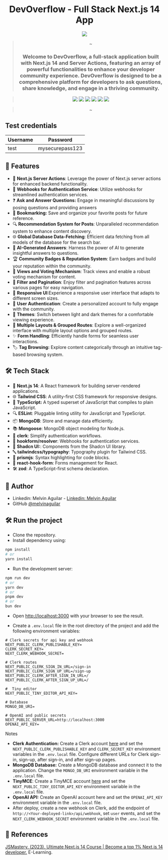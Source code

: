 <div id="top"></div>

<div align="center">
  <h1 align="center">DevOverflow - Full Stack Next.js 14 App</h1>

![](https://i.imgur.com/ko2s81n.png)

> ~
>
> <h3 align="center">Welcome to DevOverflow, a full-stack application built with Next.js 14 and Server Actions, featuring an array of powerful functionalities to enhance your developer community experience. DevOverflow is designed to be a comprehensive platform for developers to ask questions, share knowledge, and engage in a thriving community.</h3>

> <p align="center">
>   <img src="https://img.shields.io/badge/NextJS-black?style=for-the-badge&logo=next.js&logoColor=white" />
>   <img src="https://img.shields.io/badge/TailwindCSS-38B2AC?style=for-the-badge&logo=tailwind-css&logoColor=white" />
>   <img src="https://img.shields.io/badge/TypeScript-007ACC?style=for-the-badge&logo=typescript&logoColor=white" />
>   <img src="https://img.shields.io/badge/MongoDB-47A248?style=for-the-badge&logo=mongodb&logoColor=white" />
>   <img src="https://img.shields.io/badge/ESLint-4B32C3?style=for-the-badge&logo=eslint&logoColor=white" />
>   <img src="https://img.shields.io/badge/Prettier-F7B93E?style=for-the-badge&logo=prettier&logoColor=white" />

> </p>
> ~

</div>


## Test credentials

| Username  | Password |
| ------------- | ------------- |
| test  | mysecurepass123  |


## 🚀 Features

- 🔧 **Next.js Server Actions**: Leverage the power of Next.js server actions for enhanced backend functionality.
- 🔗 **Webhooks for Authentication Service**: Utilize webhooks for streamlined authentication services.
- ❓ **Ask and Answer Questions:** Engage in meaningful discussions by posing questions and providing answers
- 🔖 **Bookmarking:** Save and organize your favorite posts for future reference.
- 🔍 **Recommendation System for Posts**: Unparalleled recommendation system to enhance content discovery.
- 🌐 **Global Database Data-Fetching**: Efficient data fetching from all models of the database for the search bar.
- 🤖 **AI-Generated Answers**: Harness the power of AI to generate insightful answers to questions.
- 🏆 **Community Badges & Reputation System**: Earn badges and build your reputation within the community.
- 👀 **Views and Voting Mechanism**: Track views and enable a robust voting mechanism for content.
- 🎯 **Filter and Pagination**: Enjoy filter and pagination features across various pages for easy navigation.
- 📱 **Responsive UI**:Experience a responsive user interface that adapts to different screen sizes.
- 🔐 **User Authentication**: Create a personalized account to fully engage with the community.
- 🌈 **Themes**: Switch between light and dark themes for a comfortable viewing experience.
- 🧭 **Multiple Layouts & Grouped Routes**: Explore a well-organized interface with multiple layout options and grouped routes.
- ✨ **Form Handling**: Efficiently handle forms for seamless user interactions.
- 🏷️ **Tag Browsing:** Explore content categorically through an intuitive tag-based browsing system.

## 🛠️ Tech Stack

- 🚀 **Next.js 14**: A React framework for building server-rendered applications.
- 🌐 **Tailwind CSS**: A utility-first CSS framework for responsive designs.
- 📘 **TypeScript:** A typed superset of JavaScript that compiles to plain JavaScript.
- 🔍 **ESLint**: Pluggable linting utility for JavaScript and TypeScript.
- 📦 **MongoDB**: Store and manage data efficiently.
- 📚 **Mongoose**: MongoDB object modeling for Node.js.
- 🚀 **clerk**: Simplify authentication workflows.
- 🔧 **hookform/resolver**: Webhooks for authentication services.
- 🎨 **Shadcn UI:**: Components from the Shadcn UI library.
- 🔤 **tailwindcss/typography**: Typography plugin for Tailwind CSS.
- 🌈 **prismjs**: Syntax highlighting for code blocks.
- 📝 **react-hook-form**: Forms management for React.
- 🛠️ **zod**: A TypeScript-first schema declaration.

## 🚀 Author

- Linkedin: Melvin Aguilar - [Linkedin: Melvin Aguilar](https://www.linkedin.com/in/melvinaguilar)
- GitHub [@melvinaguilar](https://github.com/MelvinAguilar)

## 🛠️ Run the project

- Clone the repository.
- Install dependency using:

```bash
npm install
# or
yarn install
```

- Run the development server:

```bash
npm run dev
# or
yarn dev
# or
pnpm dev
# or
bun dev
```

- Open [http://localhost:3000](http://localhost:3000) with your browser to see the result.

- Create a `.env.local` file in the root directory of the project and add the following environment variables:

```
# Clerk secrets for api key and webhook
NEXT_PUBLIC_CLERK_PUBLISHABLE_KEY=
CLERK_SECRET_KEY=
NEXT_CLERK_WEBHOOK_SECRET=

# Clerk routes
NEXT_PUBLIC_CLERK_SIGN_IN_URL=/sign-in
NEXT_PUBLIC_CLERK_SIGN_UP_URL=/sign-up
NEXT_PUBLIC_CLERK_AFTER_SIGN_IN_URL=/
NEXT_PUBLIC_CLERK_AFTER_SIGN_UP_URL=/

#  Tiny editor
NEXT_PUBLIC_TINY_EDITOR_API_KEY=

# Database
MONGO_DB_URI=

# OpenAI and public secrets
NEXT_PUBLIC_SERVER_URL=http://localhost:3000
OPENAI_API_KEY=
```

Notes

- **Clerk Authentication:** Create a Clerk account [here](https://clerk.com/) and set the `NEXT_PUBLIC_CLERK_PUBLISHABLE_KEY` and `CLERK_SECRET_KEY` environment variables in the `.env.local` file. Configure different URLs for Clerk sign-in, sign-up, after sign-in, and after sign-up pages.
- **MongoDB Database:** Create a MongoDB database and connect it to the application. Change the `MONGO_DB_URI` environment variable in the `.env.local` file.
- **TinyMCE**: Create a TinyMCE account [here](https://www.tiny.cloud/) and set the `NEXT_PUBLIC_TINY_EDITOR_API_KEY` environment variable in the `.env.local` file.
- **OpenAI API:** Create an OpenAI account here and set the `OPENAI_API_KEY` environment variable in the `.env.local` file.
- After deploy, create a new webhook on Clerk, add the endpoint of `http://<Your-deployed-link>/api/webhook`, set `user` events, and set the `NEXT_CLERK_WEBHOOK_SECRET` environment variable in the `.env.local` file.

## 📝 References

[JSMastery. (2023). Ultimate Next.js 14 Course | Become a top 1% Next.js 14 developer.](https://www.jsmastery.pro/ultimate-next-course) E-Learning.
